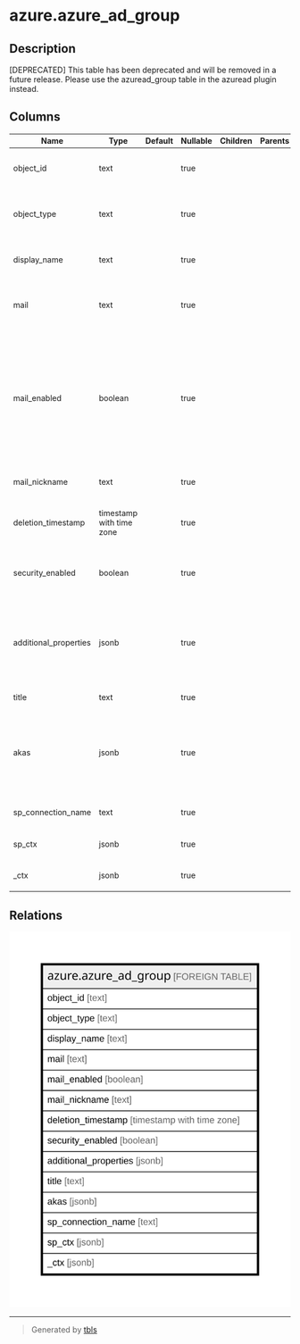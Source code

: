 # azure.azure_ad_group

## Description

[DEPRECATED] This table has been deprecated and will be removed in a future release. Please use the azuread_group table in the azuread plugin instead.

## Columns

| Name | Type | Default | Nullable | Children | Parents | Comment |
| ---- | ---- | ------- | -------- | -------- | ------- | ------- |
| object_id | text |  | true |  |  | The unique ID that identifies a group. |
| object_type | text |  | true |  |  | A string that identifies the object type. |
| display_name | text |  | true |  |  | A friendly name that identifies a group. |
| mail | text |  | true |  |  | The primary email address of the group. |
| mail_enabled | boolean |  | true |  |  | Indicates whether the group is mail-enabled. Must be false. This is because only pure security groups can be created using the Graph API. |
| mail_nickname | text |  | true |  |  | The mail alias for the group. |
| deletion_timestamp | timestamp with time zone |  | true |  |  | The time at which the directory object was deleted. |
| security_enabled | boolean |  | true |  |  | Specifies whether the group is a security group. |
| additional_properties | jsonb |  | true |  |  | A list of unmatched properties from the message are deserialized this collection. |
| title | text |  | true |  |  | Title of the resource. |
| akas | jsonb |  | true |  |  | Array of globally unique identifier strings (also known as) for the resource. |
| sp_connection_name | text |  | true |  |  | Steampipe connection name. |
| sp_ctx | jsonb |  | true |  |  | Steampipe context in JSON form. |
| _ctx | jsonb |  | true |  |  | Steampipe context in JSON form. |

## Relations

![er](azure.azure_ad_group.svg)

---

> Generated by [tbls](https://github.com/k1LoW/tbls)
